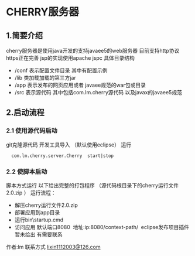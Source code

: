 CHERRY服务器
=====================

## 1.简要介绍 ##
 cherry服务器是使用java开发的支持javaee5的web服务器 目前支持http协议 https正在完善 jsp的实现使用apache jspc 具体目录结构
   * /conf 表示配置文件目录 其中有配置示例
   * /lib 类加载加载的第三方jar
   * /app 表示发布的网页应用或者 javaee规范的war包或目录
   * /src 表示源代码 其中包括com.lm.cherry源代码 以及javax的javaee5规范

## 2.启动流程 ##
 ### 2.1 使用源代码启动 ###
git克隆源代码  开发工具导入 （默认使用eclipse） 运行
```start
  com.lm.cherry.server.Cherry  start|stop
```
### 2.2 使脚本启动 ###
 脚本方式运行 以下给出完整的打包程序 （源代码根目录下的cherry运行文件2.0.zip ）
 运行流程：
 * 解压cherry运行文件2.0.zip 
 * 部署应用到app目录 
 * 运行bin\startup.cmd 
 * 访问应用 默认端口8080  地址:ip:8080/context-path/
  eclipse发布项目插件 暂未给出 有需要联系   
  
作者:lm  联系方式 lixin1112003@126.com
